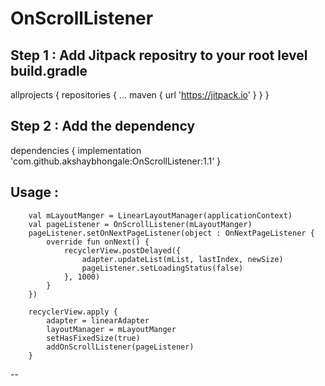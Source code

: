 # OnScrollListener

Step 1 : Add Jitpack repositry to your root level build.gradle
--
allprojects {
		repositories {
			...
			maven { url 'https://jitpack.io' }
		}
}

Step 2 : Add the dependency
--
dependencies {
	        implementation 'com.github.akshaybhongale:OnScrollListener:1.1'
	}


Usage :
 --
        val mLayoutManger = LinearLayoutManager(applicationContext)
        val pageListener = OnScrollListener(mLayoutManger)
        pageListener.setOnNextPageListener(object : OnNextPageListener {
            override fun onNext() {
                recyclerView.postDelayed({    
                    adapter.updateList(mList, lastIndex, newSize)
                    pageListener.setLoadingStatus(false)
                }, 1000)
            }
        })

        recyclerView.apply {
            adapter = linearAdapter
            layoutManager = mLayoutManger
            setHasFixedSize(true)
            addOnScrollListener(pageListener)
        }
--
